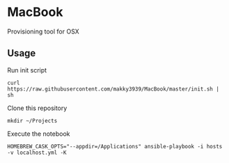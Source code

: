 # MacBook
Provisioning tool for OSX

## Usage

Run init script

```
curl https://raw.githubusercontent.com/makky3939/MacBook/master/init.sh | sh
```

Clone this repository

```
mkdir ~/Projects
```

Execute the notebook

```
HOMEBREW_CASK_OPTS="--appdir=/Applications" ansible-playbook -i hosts -v localhost.yml -K
```
